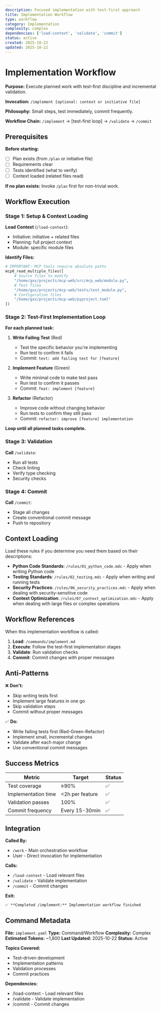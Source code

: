 ```yaml
---
description: Focused implementation with test-first approach
title: Implementation Workflow
type: workflow
category: Implementation
complexity: complex
dependencies: ['load-context', 'validate', 'commit']
status: active
created: 2025-10-22
updated: 2025-10-22
---
```


# Implementation Workflow

**Purpose:** Execute planned work with test-first discipline and incremental validation.

**Invocation:** `/implement [optional: context or initiative file]`

**Philosophy:** Small steps, test immediately, commit frequently.

**Workflow Chain:** `/implement` → [test-first loop] → `/validate` → `/commit`

## Prerequisites

**Before starting:**

- [ ] Plan exists (from `/plan` or initiative file)
- [ ] Requirements clear
- [ ] Tests identified (what to verify)
- [ ] Context loaded (related files read)

**If no plan exists:** Invoke `/plan` first for non-trivial work.

## Workflow Execution

### Stage 1: Setup & Context Loading

**Load Context** (`/load-context`):

- Initiative: initiative + related files
- Planning: full project context
- Module: specific module files

**Identify Files:**

```python
# IMPORTANT: MCP tools require absolute paths
mcp0_read_multiple_files([
    # Source files to modify
    "/home/gxx/projects/mcp-web/src/mcp_web/module.py",
    # Test files
    "/home/gxx/projects/mcp-web/tests/test_module.py",
    # Configuration files
    "/home/gxx/projects/mcp-web/pyproject.toml"
])
```

### Stage 2: Test-First Implementation Loop

**For each planned task:**

1. **Write Failing Test** (Red)
   - Test the specific behavior you're implementing
   - Run test to confirm it fails
   - Commit: `test: add failing test for [feature]`

2. **Implement Feature** (Green)
   - Write minimal code to make test pass
   - Run test to confirm it passes
   - Commit: `feat: implement [feature]`

3. **Refactor** (Refactor)
   - Improve code without changing behavior
   - Run tests to confirm they still pass
   - Commit: `refactor: improve [feature] implementation`

**Loop until all planned tasks complete.**

### Stage 3: Validation

**Call** `/validate`:

- Run all tests
- Check linting
- Verify type checking
- Security checks

### Stage 4: Commit

**Call** `/commit`:

- Stage all changes
- Create conventional commit message
- Push to repository

## Context Loading

Load these rules if you determine you need them based on their descriptions:

- **Python Code Standards**: `/rules/01_python_code.mdc` - Apply when writing Python code
- **Testing Standards**: `/rules/02_testing.mdc` - Apply when writing and running tests
- **Security Practices**: `/rules/06_security_practices.mdc` - Apply when dealing with security-sensitive code
- **Context Optimization**: `/rules/07_context_optimization.mdc` - Apply when dealing with large files or complex operations

## Workflow References

When this implementation workflow is called:

1. **Load**: `/commands/implement.md`
2. **Execute**: Follow the test-first implementation stages
3. **Validate**: Run validation checks
4. **Commit**: Commit changes with proper messages

## Anti-Patterns

❌ **Don't:**

- Skip writing tests first
- Implement large features in one go
- Skip validation steps
- Commit without proper messages

✅ **Do:**

- Write failing tests first (Red-Green-Refactor)
- Implement small, incremental changes
- Validate after each major change
- Use conventional commit messages

## Success Metrics

| Metric | Target | Status |
|--------|--------|--------|
| Test coverage | ≥90% | ✅ |
| Implementation time | <2h per feature | ✅ |
| Validation passes | 100% | ✅ |
| Commit frequency | Every 15-30min | ✅ |

## Integration

**Called By:**

- `/work` - Main orchestration workflow
- User - Direct invocation for implementation

**Calls:**

- `/load-context` - Load relevant files
- `/validate` - Validate implementation
- `/commit` - Commit changes

**Exit:**

```markdown
✅ **Completed /implement:** Implementation workflow finished
```

## Command Metadata

**File:** `implement.yaml`
**Type:** Command/Workflow
**Complexity:** Complex
**Estimated Tokens:** ~1,800
**Last Updated:** 2025-10-22
**Status:** Active

**Topics Covered:**

- Test-driven development
- Implementation patterns
- Validation processes
- Commit practices

**Dependencies:**

- /load-context - Load relevant files
- /validate - Validate implementation
- /commit - Commit changes
